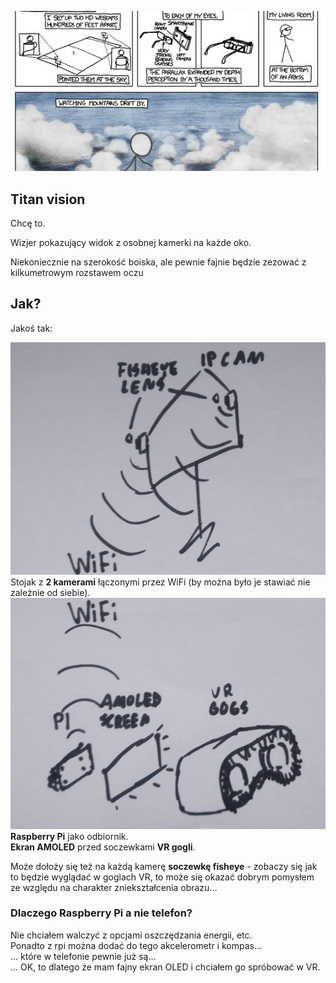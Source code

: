 [![xkcd strip 941](nb_pics/xkcd941.jpg)](https://xkcd.com/941/)

## Titan vision
Chcę to.

Wizjer pokazujący widok z osobnej kamerki na każde oko.

Niekoniecznie na szerokość boiska, ale pewnie fajnie będzie zezować z kilkumetrowym rozstawem oczu

## Jak?
Jakoś tak:

![rysunek a](nb_pics/drawing01a.jpg)<br>
Stojak z **2 kamerami** łączonymi przez WiFi (by można było je stawiać nie zależnie od siebie).<br>
![rysunek b](nb_pics/drawing01b.jpg)<br>
**Raspberry Pi** jako odbiornik.<br>
**Ekran AMOLED** przed soczewkami **VR gogli**.


Może dołoży się też na każdą kamerę **soczewkę fisheye** - zobaczy się jak to będzie wyglądać w goglach VR, to może się okazać dobrym pomysłem ze względu na charakter zniekształcenia obrazu...


### Dlaczego Raspberry Pi a nie telefon?
Nie chciałem walczyć z opcjami oszczędzania energii, etc.<br>
Ponadto z rpi można dodać do tego akcelerometr i kompas...<br>
... które w telefonie pewnie już są...<br>
... OK, to dlatego że mam fajny ekran OLED i chciałem go spróbować w VR.

